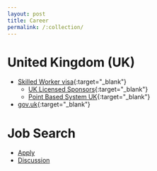 ```yaml
---
layout: post
title: Career
permalink: /:collection/
---
```


# United Kingdom (UK)
- [Skilled Worker visa](https://www.gov.uk/skilled-worker-visa){:target="_blank"}
  - [UK Licensed Sponsors](https://www.gov.uk/government/publications/register-of-licensed-sponsors-workers){:target="_blank"}
  - [Point Based System UK](https://www.gov.uk/government/publications/uk-points-based-immigration-system-employer-information/the-uks-points-based-immigration-system-an-introduction-for-employers#:~:text=From%201%20January%202021%2C%20free,a%20points%2Dbased%20immigration%20system.&text=Under%20a%20points%2Dbased%20immigration,those%20who%20gain%20enough%20points.){:target="_blank"}
- [gov.uk](https://www.gov.uk/){:target="_blank"}

# Job Search
- [Apply](jobs/apply)
- [Discussion](jobs/discussion)
